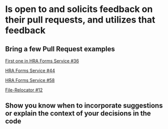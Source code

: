 # Is open to and solicits feedback on their pull requests, and utilizes that feedback

## Bring a few Pull Request examples
[First one in HRA Forms Service #36](http://github.extendhealth.com/extend-health/hra-forms-service/pull/36)

[HRA Forms Service #44](http://github.extendhealth.com/extend-health/hra-forms-service/pull/44)

[HRA Forms Service #58](http://github.extendhealth.com/extend-health/hra-forms-service/pull/58)

[File-Relocator #12](http://github.extendhealth.com/extend-health/file-relocator/pull/12)

## Show you know when to incorporate suggestions or explain the context of your decisions in the code

